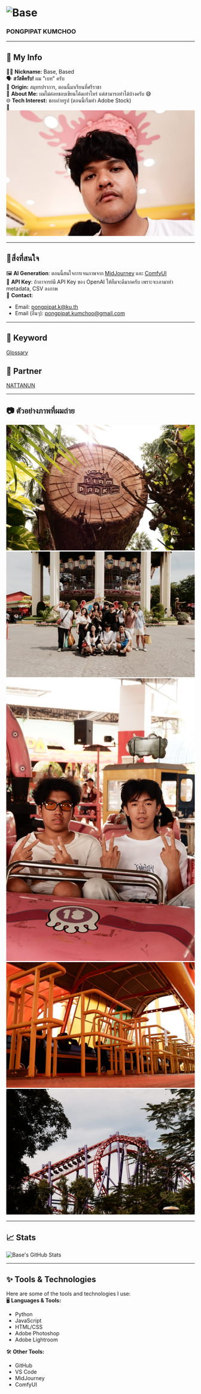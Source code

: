 # ![Base](https://img.shields.io/badge/Welcome%20to%20PONGPIPAT%20KUMCHOO-%23FF6F61?style=flat&logo=github&logoColor=white)  
### **PONGPIPAT KUMCHOO**  
---

## 🔑 My Info  
👨‍💻 **Nickname:** Base, Based  
🗣️ **สวัสดีครับ!** ผม "เบท" ครับ  
📍 **Origin:** สมุทรปราการ, ตอนนี้มาเรียนที่ศรีราชา  
🤖 **About Me:** ผมไม่ค่อยชอบเขียนโค้ดเท่าไหร่ แต่สามารถทำได้บ้างครับ 😅  
🌐 **Tech Interest:** ชอบถ่ายรูป (ตอนนี้เริ่มทำ Adobe Stock)  
📸 ![alt text](base.jpg)

---

## 🌱สิ่งที่สนใจ  
🖼️ **AI Generation**: ตอนนี้สนใจการเจนภาพจาก [MidJourney](https://www.midjourney.com/) และ [ComfyUI](https://github.com/comfyanonymous/ComfyUI)  
🔑 **API Key**: ถ้าอาจารย์มี API Key ของ OpenAI ให้ยืมจะดีมากครับ เพราะจะเอามาทำ metadata, CSV ลงภาพ  
📧 **Contact**:  
- Email: pongpipat.k@ku.th  
- Email (อื่นๆ): pongpipat.kumchoo@gmail.com

---

## 🔑 **Keyword**  
[Glossary](classification.md)

## 🤝 **Partner**  
[NATTANUN](https://tnattanun.github.io/)

---

## 📷 ตัวอย่างภาพที่ผมถ่าย  
![Image 1](assets/1.jpg)  
![Image 2](assets/2.jpg)  
![Image 3](assets/3.jpg)  
![Image 4](assets/4.jpg)  
![Image 5](assets/5.jpg)

---

## 📈 Stats
![Base's GitHub Stats](https://github-readme-stats.vercel.app/api?username=6530200711&show_icons=true&hide_title=true&count_private=true&hide=prs&theme=radical)

---

## ✨ Tools & Technologies  
Here are some of the tools and technologies I use:  
🖥️ **Languages & Tools:**  
- Python  
- JavaScript  
- HTML/CSS  
- Adobe Photoshop  
- Adobe Lightroom

🛠️ **Other Tools:**  
- GitHub  
- VS Code  
- MidJourney  
- ComfyUI

